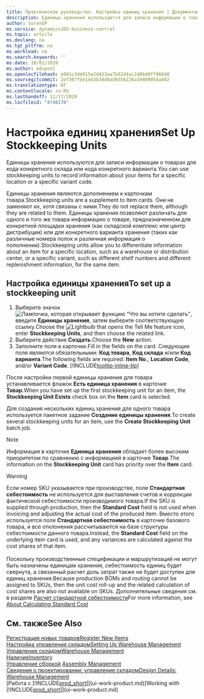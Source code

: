 ```yaml
---
title: Практическое руководство. Настройка единиц хранения | Документация Майкрософт
description: Единицы хранения используются для записи информации о товарах для кода конкретного склада или кода конкретного варианта.
author: SorenGP
ms.service: dynamics365-business-central
ms.topic: article
ms.devlang: na
ms.tgt_pltfrm: na
ms.workload: na
ms.search.keywords: ''
ms.date: 10/01/2020
ms.author: edupont
ms.openlocfilehash: e801c3d4915e2d433aa7b82d4ac240b40ff96848
ms.sourcegitcommit: 2e7307fbe1eb3b34d0ad9356226a19409054a402
ms.translationtype: HT
ms.contentlocale: ru-RU
ms.lasthandoff: 12/17/2020
ms.locfileid: "4746170"
---
```

# <a name="set-up-stockkeeping-units"></a><span data-ttu-id="73694-103">Настройка единиц хранения</span><span class="sxs-lookup"><span data-stu-id="73694-103">Set Up Stockkeeping Units</span></span>
<span data-ttu-id="73694-104">Единицы хранения используются для записи информации о товарах для кода конкретного склада или кода конкретного варианта.</span><span class="sxs-lookup"><span data-stu-id="73694-104">You can use stockkeeping units to record information about your items for a specific location or a specific variant code.</span></span>  

 <span data-ttu-id="73694-105">Единицы хранения являются дополнением к карточкам товара.</span><span class="sxs-lookup"><span data-stu-id="73694-105">Stockkeeping units are a supplement to item cards.</span></span> <span data-ttu-id="73694-106">Они не заменяют их, хотя связаны с ними.</span><span class="sxs-lookup"><span data-stu-id="73694-106">They do not replace them, although they are related to them.</span></span> <span data-ttu-id="73694-107">Единицы хранения позволяют различать для одного и того же товара информацию о товаре, предназначенном для конкретной площадки хранения (как складской комплекс или центр дистрибуции) или для конкретного варианта хранения (таких как различные номера полок и различная информация о пополнении).</span><span class="sxs-lookup"><span data-stu-id="73694-107">Stockkeeping units allow you to differentiate information about an item for a specific location, such as a warehouse or distribution center, or a specific variant, such as different shelf numbers and different replenishment information, for the same item.</span></span>  

## <a name="to-set-up-a-stockkeeping-unit"></a><span data-ttu-id="73694-108">Настройка единицы хранения</span><span class="sxs-lookup"><span data-stu-id="73694-108">To set up a stockkeeping unit</span></span>  

1.  <span data-ttu-id="73694-109">Выберите значок ![Лампочка, которая открывает функцию "Что вы хотите сделать"](media/ui-search/search_small.png "Что вы хотите сделать"), введите **Единицы хранения**, затем выберите соответствующую ссылку.</span><span class="sxs-lookup"><span data-stu-id="73694-109">Choose the ![Lightbulb that opens the Tell Me feature](media/ui-search/search_small.png "Tell me what you want to do") icon, enter **Stockkeeping Units**, and then choose the related link.</span></span>  
2.  <span data-ttu-id="73694-110">Выберите действие **Создать**.</span><span class="sxs-lookup"><span data-stu-id="73694-110">Choose the **New** action.</span></span>  
3.  <span data-ttu-id="73694-111">Заполните поля в карточке.</span><span class="sxs-lookup"><span data-stu-id="73694-111">Fill in the fields on the card.</span></span> <span data-ttu-id="73694-112">Следующие поля являются обязательными: **Код товара**, **Код склада** и/или **Код варианта**.</span><span class="sxs-lookup"><span data-stu-id="73694-112">The following fields are required: **Item No.**, **Location Code**, and/or **Variant Code**.</span></span> [!INCLUDE[tooltip-inline-tip](includes/tooltip-inline-tip_md.md)]  

<span data-ttu-id="73694-113">После настройки первой единицы хранения для товара устанавливается флажок **Есть единица хранения** в карточке **Товар**.</span><span class="sxs-lookup"><span data-stu-id="73694-113">When you have set up the first stockkeeping unit for an item, the **Stockkeeping Unit Exists** check box on the **Item** card is selected.</span></span>  

<span data-ttu-id="73694-114">Для создания нескольких единиц хранения для одного товара используется пакетное задание **Создание единицы хранения**.</span><span class="sxs-lookup"><span data-stu-id="73694-114">To create several stockkeeping units for an item, use the **Create Stockkeeping Unit** batch job.</span></span>  

> [!NOTE]  
>  <span data-ttu-id="73694-115">Информация в карточке **Единица хранения** обладает более высоким приоритетом по сравнению с информацией в карточке **Товар**.</span><span class="sxs-lookup"><span data-stu-id="73694-115">The information on the **Stockkeeping Unit** card has priority over the **Item** card.</span></span>

> [!Warning]
> <span data-ttu-id="73694-116">Если номер SKU указывается при производстве, поле **Стандартная себестоимость** не используется для выставления счетов и коррекции фактической себестоимости производимого товара.</span><span class="sxs-lookup"><span data-stu-id="73694-116">If the SKU is supplied through production, then the **Standard Cost** field is not used when invoicing and adjusting the actual cost of the produced item.</span></span> <span data-ttu-id="73694-117">Вместо этого используется поле **Стандартная себестоимость** в карточке базового товара, и все отклонения рассчитываются на базе структуры себестоимости данного товара.</span><span class="sxs-lookup"><span data-stu-id="73694-117">Instead, the **Standard Cost** field on the underlying item card is used, and any variances are calculated against the cost shares of that item.</span></span><br /><br />
> <span data-ttu-id="73694-118">Поскольку производственные спецификации и маршрутизаций не могут быть назначены единицам хранения, себестоимость единиц будет свернута, а связанный расчет доль затрат также не будет доступен для единиц хранения.</span><span class="sxs-lookup"><span data-stu-id="73694-118">Because production BOMs and routing cannot be assigned to SKUs, then the unit cost roll-up and the related calculation of cost shares are also not available on SKUs.</span></span> <span data-ttu-id="73694-119">Дополнительные сведения см. в разделе [Расчет стандартной себестоимости](finance-about-calculating-standard-cost.md)</span><span class="sxs-lookup"><span data-stu-id="73694-119">For more information, see [About Calculating Standard Cost](finance-about-calculating-standard-cost.md)</span></span>

## <a name="see-also"></a><span data-ttu-id="73694-120">См. также</span><span class="sxs-lookup"><span data-stu-id="73694-120">See Also</span></span>  
[<span data-ttu-id="73694-121">Регистрация новых товаров</span><span class="sxs-lookup"><span data-stu-id="73694-121">Register New Items</span></span>](inventory-how-register-new-items.md)  
[<span data-ttu-id="73694-122">Настройка управления складом</span><span class="sxs-lookup"><span data-stu-id="73694-122">Setting Up Warehouse Management</span></span>](warehouse-setup-warehouse.md)  
[<span data-ttu-id="73694-123">Управление складом</span><span class="sxs-lookup"><span data-stu-id="73694-123">Warehouse Management</span></span>](warehouse-manage-warehouse.md)  
[<span data-ttu-id="73694-124">Наличие</span><span class="sxs-lookup"><span data-stu-id="73694-124">Inventory</span></span>](inventory-manage-inventory.md)  
<span data-ttu-id="73694-125">[Управление сборкой](assembly-assemble-items.md)  </span><span class="sxs-lookup"><span data-stu-id="73694-125">[Assembly Management](assembly-assemble-items.md)  </span></span>  
[<span data-ttu-id="73694-126">Сведения о проектировании: управление складом</span><span class="sxs-lookup"><span data-stu-id="73694-126">Design Details: Warehouse Management</span></span>](design-details-warehouse-management.md)  
<span data-ttu-id="73694-127">[Работа с [!INCLUDE[prod_short](includes/prod_short.md)]](ui-work-product.md)</span><span class="sxs-lookup"><span data-stu-id="73694-127">[Working with [!INCLUDE[prod_short](includes/prod_short.md)]](ui-work-product.md)</span></span>  
